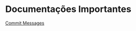 # Documentações Importantes

[Commit Messages](../../wiki/Escrevendo-Commits-Messages-Com-Mais-Precisão)
